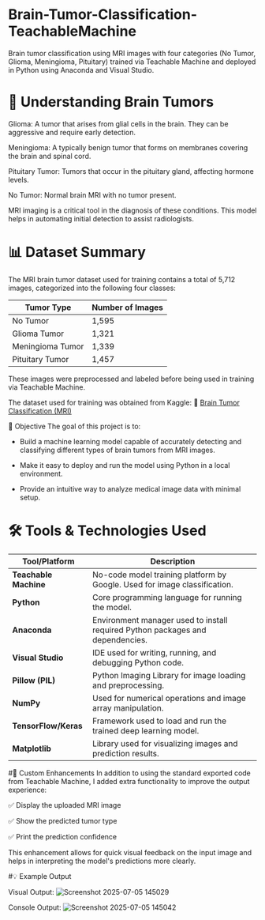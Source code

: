 # Brain-Tumor-Classification-TeachableMachine
Brain tumor classification using MRI images with four categories (No Tumor, Glioma, Meningioma, Pituitary) trained via Teachable Machine and deployed in Python using Anaconda and Visual Studio.

# 🧠 Understanding Brain Tumors
Glioma: A tumor that arises from glial cells in the brain. They can be aggressive and require early detection.

Meningioma: A typically benign tumor that forms on membranes covering the brain and spinal cord.

Pituitary Tumor: Tumors that occur in the pituitary gland, affecting hormone levels.

No Tumor: Normal brain MRI with no tumor present.

MRI imaging is a critical tool in the diagnosis of these conditions. This model helps in automating initial detection to assist radiologists.

# 📊 Dataset Summary
The MRI brain tumor dataset used for training contains a total of 5,712 images, categorized into the following four classes:

| Tumor Type       | Number of Images |
| ---------------- | ---------------- |
| No Tumor         | 1,595            |
| Glioma Tumor     | 1,321            |
| Meningioma Tumor | 1,339            |
| Pituitary Tumor  | 1,457            |

These images were preprocessed and labeled before being used in training via Teachable Machine.

The dataset used for training was obtained from Kaggle:
🔗 [Brain Tumor Classification (MRI)](https://www.kaggle.com/datasets/masoudnickparvar/brain-tumor-mri-dataset)

🎯 Objective
The goal of this project is to:

- Build a machine learning model capable of accurately detecting and classifying different types of brain tumors from MRI images.

- Make it easy to deploy and run the model using Python in a local environment.

- Provide an intuitive way to analyze medical image data with minimal setup.

# 🛠 Tools & Technologies Used
| Tool/Platform         | Description                                                                    |
| --------------------- | ------------------------------------------------------------------------------ |
| **Teachable Machine** | No-code model training platform by Google. Used for image classification.      |
| **Python**            | Core programming language for running the model.                               |
| **Anaconda**          | Environment manager used to install required Python packages and dependencies. |
| **Visual Studio**     | IDE used for writing, running, and debugging Python code.                      |
| **Pillow (PIL)**      | Python Imaging Library for image loading and preprocessing.                    |
| **NumPy**             | Used for numerical operations and image array manipulation.                    |
| **TensorFlow/Keras**  | Framework used to load and run the trained deep learning model.                |
| **Matplotlib**        | Library used for visualizing images and prediction results.                    |

#🧩 Custom Enhancements
In addition to using the standard exported code from Teachable Machine, I added extra functionality to improve the output experience:

✅ Display the uploaded MRI image

✅ Show the predicted tumor type

✅ Print the prediction confidence 

This enhancement allows for quick visual feedback on the input image and helps in interpreting the model's predictions more clearly.

#💡 Example Output

Visual Output:
![Screenshot 2025-07-05 145029](https://github.com/user-attachments/assets/b9cc200a-5442-4d71-96d0-24c74c1c2e4c)

Console Output:
![Screenshot 2025-07-05 145042](https://github.com/user-attachments/assets/5a79a3d8-7207-4c67-9fea-30038eb852b7)


